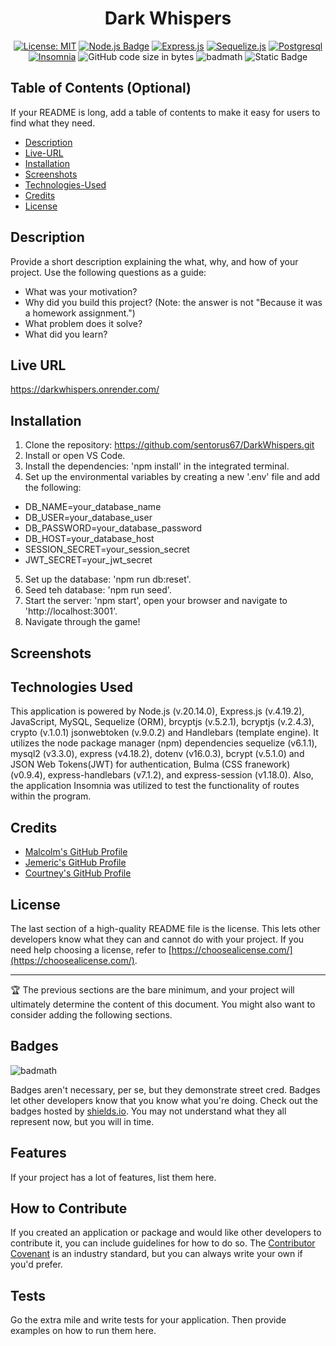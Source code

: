 <div align='center'>
  
# Dark Whispers

  [![License: MIT](https://img.shields.io/badge/License-MIT-yellow.svg)](https://opensource.org/licenses/MIT)
  [![Node.js Badge](https://img.shields.io/badge/Node.js-393?logo=nodedotjs&logoColor=fff&style=flat)](https://nodejs.org/en) 
  [![Express.js](https://img.shields.io/badge/express.js-%23404d59.svg?logo=express&logoColor=%2361DAFB)](https://expressjs.com/)
  [![Sequelize.js](https://img.shields.io/badge/sequelize-323330?logo=sequelize&logoColor=blue)](https://sequelize.org/docs/v6/)
  [![Postgresql](https://img.shields.io/badge/PostgreSQL-316192?logo=postgresql&logoColor=white)](https://www.postgresql.org/)
  [![Insomnia](https://img.shields.io/badge/Insomnia-4000BF?logo=insomnia&logoColor=white)](https://insomnia.rest/)
  ![GitHub code size in bytes](https://img.shields.io/github/languages/code-size/cnm724/SVG-Logo-Creator?color=B200FF)
  ![badmath](https://img.shields.io/github/languages/top/lernantino/badmath)
  ![Static Badge](https://img.shields.io/badge/bcrypt.js-blue?color=maroon)

  
</div>

## Table of Contents (Optional)

If your README is long, add a table of contents to make it easy for users to find what they need.

- [Description](#description)
- [Live-URL](#live-url)
- [Installation](#installation)
- [Screenshots](#screenshots)
- [Technologies-Used](#technologies-used)
- [Credits](#credits)
- [License](#license)


## Description

Provide a short description explaining the what, why, and how of your project. Use the following questions as a guide:

- What was your motivation?
- Why did you build this project? (Note: the answer is not "Because it was a homework assignment.")
- What problem does it solve?
- What did you learn?

## Live URL
https://darkwhispers.onrender.com/  

## Installation

1. Clone the repository: https://github.com/sentorus67/DarkWhispers.git
2. Install or open VS Code.
3. Install the dependencies: 'npm install' in the integrated terminal.
4. Set up the environmental variables by creating a new  '.env' file and add the following:

- DB_NAME=your_database_name
- DB_USER=your_database_user
- DB_PASSWORD=your_database_password
- DB_HOST=your_database_host
- SESSION_SECRET=your_session_secret
- JWT_SECRET=your_jwt_secret

5. Set up the database: 'npm run db:reset'.
6. Seed teh database: 'npm run seed'.
7. Start the server: 'npm start', open your browser and navigate to 'http://localhost:3001'.
8. Navigate through the game!


## Screenshots

## Technologies Used

This application is powered by Node.js (v.20.14.0), Express.js (v.4.19.2), JavaScript, MySQL, Sequelize (ORM), brcyptjs (v.5.2.1), bcryptjs (v.2.4.3), crypto (v.1.0.1) jsonwebtoken (v.9.0.2) and Handlebars (template engine). It utilizes the node package manager (npm) dependencies sequelize (v6.1.1), mysql2 (v3.3.0), express (v4.18.2), dotenv (v16.0.3), bcrypt (v.5.1.0) and JSON Web Tokens(JWT) for authentication, Bulma (CSS franework) (v0.9.4), express-handlebars (v7.1.2), and express-session (v1.18.0). Also, the application Insomnia was utilized to test the functionality of routes within the program.

## Credits

- [Malcolm's GitHub Profile](https://github.com/mmalcolmm)
- [Jemeric's GitHub Profile](https://github.com/sentorus67)
- [Courtney's GitHub Profile](https://github.com/cnm724) 

## License

The last section of a high-quality README file is the license. This lets other developers know what they can and cannot do with your project. If you need help choosing a license, refer to [https://choosealicense.com/](https://choosealicense.com/).

---

🏆 The previous sections are the bare minimum, and your project will ultimately determine the content of this document. You might also want to consider adding the following sections.

## Badges

![badmath](https://img.shields.io/github/languages/top/lernantino/badmath)

Badges aren't necessary, per se, but they demonstrate street cred. Badges let other developers know that you know what you're doing. Check out the badges hosted by [shields.io](https://shields.io/). You may not understand what they all represent now, but you will in time.

## Features

If your project has a lot of features, list them here.

## How to Contribute

If you created an application or package and would like other developers to contribute it, you can include guidelines for how to do so. The [Contributor Covenant](https://www.contributor-covenant.org/) is an industry standard, but you can always write your own if you'd prefer.

## Tests

Go the extra mile and write tests for your application. Then provide examples on how to run them here.